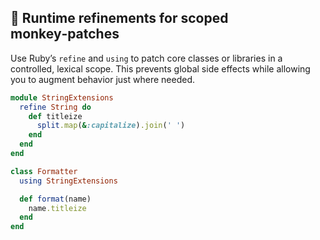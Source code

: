 ## 🐍 Runtime refinements for scoped monkey‑patches
Use Ruby’s `refine` and `using` to patch core classes or libraries in a controlled, lexical scope. This prevents global side effects while allowing you to augment behavior just where needed.

```ruby
module StringExtensions
  refine String do
    def titleize
      split.map(&:capitalize).join(' ')
    end
  end
end

class Formatter
  using StringExtensions

  def format(name)
    name.titleize
  end
end
```